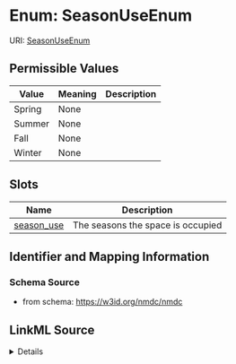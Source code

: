 # Enum: SeasonUseEnum



URI: [SeasonUseEnum](SeasonUseEnum.md)

## Permissible Values

| Value | Meaning | Description |
| --- | --- | --- |
| Spring | None |  |
| Summer | None |  |
| Fall | None |  |
| Winter | None |  |




## Slots

| Name | Description |
| ---  | --- |
| [season_use](season_use.md) | The seasons the space is occupied |






## Identifier and Mapping Information







### Schema Source


* from schema: https://w3id.org/nmdc/nmdc




## LinkML Source

<details>
```yaml
name: season_use_enum
from_schema: https://w3id.org/nmdc/nmdc
rank: 1000
permissible_values:
  Spring:
    text: Spring
  Summer:
    text: Summer
  Fall:
    text: Fall
  Winter:
    text: Winter

```
</details>